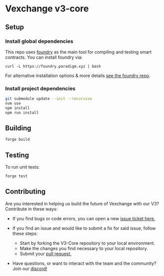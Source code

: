 # Vexchange v3-core

## Setup

### Install global dependencies

This repo uses [foundry](https://github.com/foundry-rs/foundry)
as the main tool for compiling and testing smart contracts. You can install
foundry via:

```shell
curl -L https://foundry.paradigm.xyz | bash
```

For alternative installation options & more details [see the foundry repo](https://github.com/foundry-rs/foundry).

### Install project dependencies

```bash
git submodule update --init --recursive
nvm use
npm install
npm run install 
```

## Building

```bash
forge build
```

## Testing

To run unit tests:

```bash
forge test
```

## Contributing

Are you interested in helping us build the future of Vexchange with our V3?
Contribute in these ways:

- If you find bugs or code errors, you can open a new
  [issue ticket here.](https://github.com/vexchange/v3-periphery/issues/new)

- If you find an issue and would like to submit a fix for said issue, follow
  these steps:
    - Start by forking the V3-Core repository to your local environment.
    - Make the changes you find necessary to your local repository.
    - Submit your [pull request.](https://github.com/vexchange/v3-periphery/compare)

- Have questions, or want to interact with the team and the community?
  Join our [discord!](https://discord.gg/vexchange)
